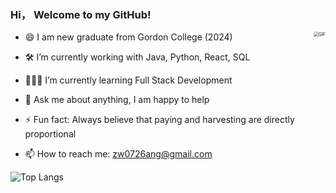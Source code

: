 ### Hi， Welcome to my GitHub!

- <img align="right" alt="GIF" src="https://media.giphy.com/media/iIqmM5tTjmpOB9mpbn/giphy.gif" style="zoom:50%;" />😄 I am new graduate from Gordon College (2024)

- 🛠 I’m currently working with Java, Python, React, SQL

- 👨🏻‍💻 I’m currently learning Full Stack Development

- 💬 Ask me about anything, I am happy to help

- ⚡ Fun fact: Always believe that paying and harvesting are directly proportional

- 📫 How to reach me: zw0726ang@gmail.com


![Top Langs](https://github-readme-stats.vercel.app/api/top-langs/?username=andrew-wzj&layout=compact)

